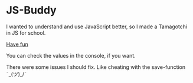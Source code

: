 # JS-Buddy
I wanted to understand and use JavaScript better, so I made a Tamagotchi in JS for school.

[Have fun](https://www.digezz.ch/projekte/js-buddy/)

You can check the values in the console, if you want.

There were some issues I should fix. Like cheating with the save-function ¯\_(ツ)_/¯
